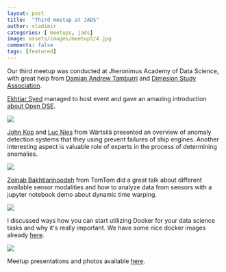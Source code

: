 ```yaml
---
layout: post
title:  "Third meetup at JADS"
author: vladimir
categories: [ meetups, jads]
image: assets/images/meetup3/4.jpg
comments: false
tags: [featured]
---
```


Our third meetup was conducted at Jheronimus Academy of Data Science, with great help from [Damian Andrew Tamburri]({{site.baseurl}}/author-damian-andrew-tamburri) and [Dimesion Study Association](https://dimensionsa.nl/). 

[Ekhtiar Syed]({{site.baseurl}}/author-ekhtiar-syed) managed to host event and gave an amazing introduction [about Open DSE]({{site.baseurl}}/welcome-to-open-dse).

![]({{site.baseurl}}/assets/images/meetup3/1.jpg)

[John Kop](https://www.linkedin.com/in/john-kop-992a9233/) and [Luc Nies](https://www.linkedin.com/in/lucnies/) from Wärtsilä presented an overview of anomaly detection systems that they using prevent failures of ship engines. Another interesting aspect is valuable role of experts in the process of determining anomalies.

![]({{site.baseurl}}/assets/images/meetup3/2.jpg)

[Zeinab Bakhtiarinoodeh](https://www.linkedin.com/in/zeinab-b-42506ab8/) from TomTom did a great talk about different available sensor modalities and how to analyze data from sensors with a jupyter notebook demo about dynamic time warping. 

![]({{site.baseurl}}/assets/images/meetup3/3.jpg)


I discussed ways how you can start utilizing Docker for your data science tasks and why it's really important. We have some nice docker images already [here](https://hub.docker.com/u/opendse).  

![]({{site.baseurl}}/assets/images/meetup3/5.jpg)


Meetup presentations and photos available [here](https://goo.gl/AwZv8R).
